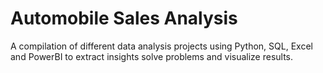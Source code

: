 # Automobile Sales Analysis

A compilation of different data analysis projects using Python, SQL, Excel and PowerBI to extract insights solve problems and visualize results.
